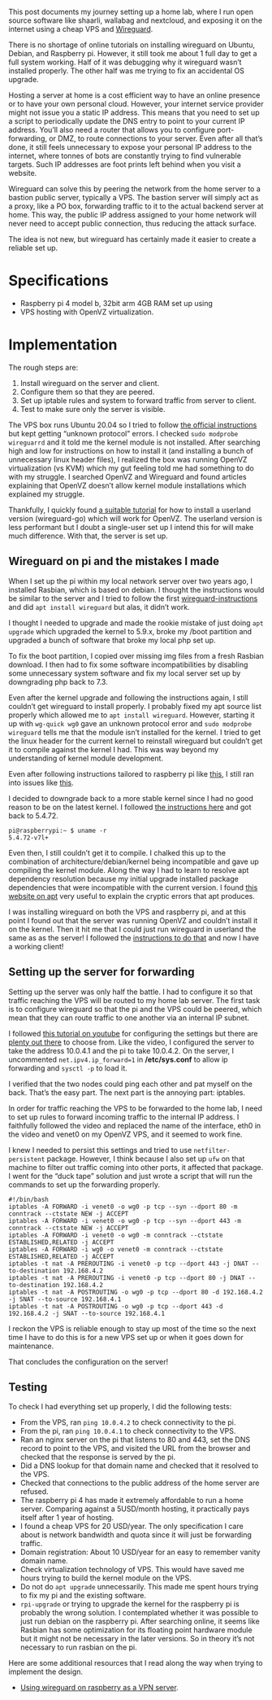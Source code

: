 


This post documents my journey setting up a home lab, where I run open source software like shaarli, wallabag and nextcloud, and exposing it on the internet using a cheap VPS and [Wireguard](https://wireguard.com/).

There is no shortage of online tutorials on installing wireguard on Ubuntu, Debian, and Raspberry pi. However, it still took me about 1 full day to get a full system working. Half of it was debugging why it wireguard wasn’t installed properly. The other half was me trying to fix an accidental OS upgrade.

Hosting a server at home is a cost efficient way to have an online presence or to have your own personal cloud. However, your internet service provider might not issue you a static IP address. This means that you need to set up a script to periodically update the DNS entry to point to your current IP address. You’ll also need a router that allows you to configure port-forwarding, or DMZ, to route connections to your server. Even after all that’s done, it still feels unnecessary to expose your personal IP address to the internet, where tonnes of bots are constantly trying to find vulnerable targets. Such IP addresses are foot prints left behind when you visit a website.

Wireguard can solve this by peering the network from the home server to a bastion public server, typically a VPS. The bastion server will simply act as a proxy, like a PO box, forwarding traffic to it to the actual backend server at home. This way, the public IP address assigned to your home network will never need to accept public connection, thus reducing the attack surface.

The idea is not new, but wireguard has certainly made it easier to create a reliable set up.

# Specifications

- Raspberry pi 4 model b, 32bit arm 4GB RAM set up using
- VPS hosting with OpenVZ virtualization.

# Implementation

The rough steps are:

1. Install wireguard on the server and client.
2. Configure them so that they are peered.
3. Set up iptable rules and system to forward traffic from server to client.
4. Test to make sure only the server is visible.

The VPS box runs Ubuntu 20.04 so I tried to follow [the official instructions](https://www.wireguard.com/install/) but kept getting “unknown protocol” errors. I checked `sudo modprobe wireguarrd` and it told me the kernel module is not installed. After searching high and low for instructions on how to install it (and installing a bunch of unnecessary linux header files), I realized the box was running OpenVZ virtualization (vs KVM) which my gut feeling told me had something to do with my struggle. I searched OpenVZ and Wireguard and found articles explaining that OpenVZ doesn’t allow kernel module installations which explained my struggle.

Thankfully, I quickly found [a suitable tutorial](https://d.sb/2019/07/wireguard-on-openvz-lxc) for how to install a userland version (wireguard-go) which will work for OpenVZ. The userland version is less performant but I doubt a single-user set up I intend this for will make much difference. With that, the server is set up.

## Wireguard on pi and the mistakes I made

When I set up the pi within my local network server over two years ago, I installed Rasbian, which is based on debian. I thought the instructions would be similar to the server and I tried to follow the first [wireguard-instructions](https://www.wireguard.com/install/) and did `apt install wireguard` but alas, it didn’t work.

I thought I needed to upgrade and made the rookie mistake of just doing `apt upgrade` which upgraded the kernel to 5.9.x, broke my /boot partition and upgraded a bunch of software that broke my local php set up.

To fix the boot partition, I copied over missing img files from a fresh Rasbian download. I then had to fix some software incompatibilities by disabling some unnecessary system software and fix my local server set up by downgrading php back to 7.3.

Even after the kernel upgrade and following the instructions again, I still couldn’t get wireguard to install properly. I probably fixed my apt source list properly which allowed me to `apt install wireguard`. However, starting it up with `wg-quick wg0` gave an unknown protocol error and `sudo modprobe wireguard` tells me that the module isn’t installed for the kernel. I tried to get the linux header for the current kernel to reinstall wireguard but couldn’t get it to compile against the kernel I had. This was way beyond my understanding of kernel module development.

Even after following instructions tailored to raspberry pi like [this](https://www.sigmdel.ca/michel/ha/wireguard/wireguard_03_en.html), I still ran into issues like [this](https://blog.meer-web.nl/wireguard-attempting-to-install-and-configure-wireguard-fails-with-unknown-device-type-and-fatal-module-wireguard-not-found-in-directory/).

I decided to downgrade back to a more stable kernel since I had no good reason to be on the latest kernel. I followed [the instructions here](https://www.raspberrypi.org/documentation/raspbian/applications/rpi-update.md) and got back to 5.4.72.

```
pi@raspberrypi:~ $ uname -r
5.4.72-v7l+

```

Even then, I still couldn’t get it to compile. I chalked this up to the combination of architecture/debian/kernel being incompatible and gave up compiling the kernel module. Along the way I had to learn to resolve apt dependency resolution because my initial upgrade installed package dependencies that were incompatible with the current version. I found [this website on apt](https://debian-handbook.info/browse/stable/sect.apt-get.html) very useful to explain the cryptic errors that apt produces.

I was installing wireguard on both the VPS and raspberry pi, and at this point I found out that the server was running OpenVZ and couldn’t install it on the kernel. Then it hit me that I could just run wireguard in userland the same as as the server! I followed the [instructions to do that](https://d.sb/2019/07/wireguard-on-openvz-lxc) and now I have a working client!

## Setting up the server for forwarding

Setting up the server was only half the battle. I had to configure it so that traffic reaching the VPS will be routed to my home lab server. The first task is to configure wireguard so that the pi and the VPS could be peered, which mean that they can route traffic to one another via an internal IP subnet.

I followed [this tutorial on youtube](https://www.youtube.com/watch?v=9tDeh9mutmI) for configuring the settings but there are [plenty out there](https://medium.com/@anton.puetz/creating-a-wireguard-vpn-server-on-a-raspberry-pi-4-fce1e647abf4) to choose from. Like the video, I configured the server to take the address 10.0.4.1 and the pi to take 10.0.4.2. On the server, I uncommented `net.ipv4.ip_forward=1` in **/etc/sys.conf** to allow ip forwarding and `sysctl -p` to load it.

I verified that the two nodes could ping each other and pat myself on the back. That’s the easy part. The next part is the annoying part: iptables.

In order for traffic reaching the VPS to be forwarded to the home lab, I need to set up rules to forward incoming traffic to the internal IP address. I faithfully followed the video and replaced the name of the interface, eth0 in the video and venet0 on my OpenVZ VPS, and it seemed to work fine.

I knew I needed to persist this settings and tried to use `netfilter-persistent` package. However, I think because I also set up `ufw` on that machine to filter out traffic coming into other ports, it affected that package. I went for the “duck tape” solution and just wrote a script that will run the commands to set up the forwarding properly.

```
#!/bin/bash
iptables -A FORWARD -i venet0 -o wg0 -p tcp --syn --dport 80 -m conntrack --ctstate NEW -j ACCEPT
iptables -A FORWARD -i venet0 -o wg0 -p tcp --syn --dport 443 -m conntrack --ctstate NEW -j ACCEPT
iptables -A FORWARD -i venet0 -o wg0 -m conntrack --ctstate ESTABLISHED,RELATED -j ACCEPT
iptables -A FORWARD -i wg0 -o venet0 -m conntrack --ctstate ESTABLISHED,RELATED -j ACCEPT
iptables -t nat -A PREROUTING -i venet0 -p tcp --dport 443 -j DNAT --to-destination 192.168.4.2
iptables -t nat -A PREROUTING -i venet0 -p tcp --dport 80 -j DNAT --to-destination 192.168.4.2
iptables -t nat -A POSTROUTING -o wg0 -p tcp --dport 80 -d 192.168.4.2 -j SNAT --to-source 192.168.4.1
iptables -t nat -A POSTROUTING -o wg0 -p tcp --dport 443 -d 192.168.4.2 -j SNAT --to-source 192.168.4.1

```

I reckon the VPS is reliable enough to stay up most of the time so the next time I have to do this is for a new VPS set up or when it goes down for maintenance.

That concludes the configuration on the server!

## Testing

To check I had everything set up properly, I did the following tests:

- From the VPS, ran `ping 10.0.4.2` to check connectivity to the pi.
- From the pi, ran `ping 10.0.4.1` to check connectivity to the VPS.
- Ran an nginx server on the pi that listens to 80 and 443, set the DNS record to point to the VPS, and visited the URL from the browser and checked that the response is served by the pi.
- Did a DNS lookup for that domain name and checked that it resolved to the VPS.
- Checked that connections to the public address of the home server are refused.
- The raspberry pi 4 has made it extremely affordable to run a home server. Comparing against a 5USD/month hosting, it practically pays itself after 1 year of hosting.
- I found a cheap VPS for 20 USD/year. The only specification I care about is network bandwidth and quota since it will just be forwarding traffic.
- Domain registration: About 10 USD/year for an easy to remember vanity domain name.
- Check virtualization technology of VPS. This would have saved me hours trying to build the kernel module on the VPS.
- Do not do `apt upgrade` unnecessarily. This made me spent hours trying to fix my pi and the existing software.
- `rpi-upgrade` or trying to upgrade the kernel for the raspberry pi is probably the wrong solution. I contemplated whether it was possible to just run debian on the raspberry pi. After searching online, it seems like Rasbian has some optimization for its floating point hardware module but it might not be necessary in the later versions. So in theory it’s not necessary to run rasbian on the pi.

Here are some additional resources that I read along the way when trying to implement the design.

- [Using wireguard on raspberry as a VPN server](https://www.bachmann-lan.de/raspberry-pi-mit-wireguard-als-vpn-server-mit-wireguard/).